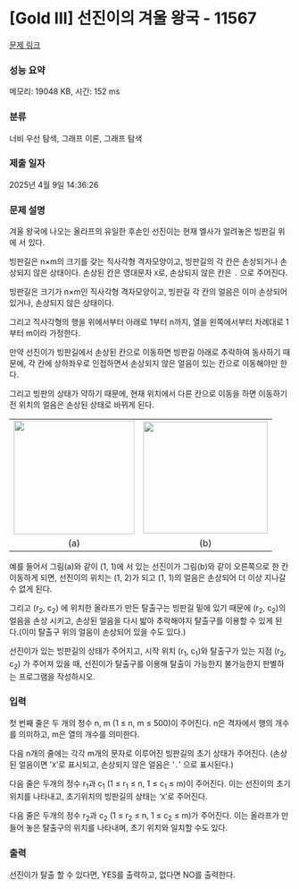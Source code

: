 # [Gold III] 선진이의 겨울 왕국 - 11567 

[문제 링크](https://www.acmicpc.net/problem/11567) 

### 성능 요약

메모리: 19048 KB, 시간: 152 ms

### 분류

너비 우선 탐색, 그래프 이론, 그래프 탐색

### 제출 일자

2025년 4월 9일 14:36:26

### 문제 설명

<p>겨울 왕국에 나오는 올라프의 유일한 후손인 선진이는 현재 엘사가 얼려놓은 빙판길 위에 서 있다.</p>

<p>빙판길은 n×m의 크기를 갖는 직사각형 격자모양이고, 빙판길의 각 칸은 손상되거나 손상되지 않은 상태이다. 손상된 칸은 영대문자 <code>X</code>로, 손상되지 않은 칸은 <code>.</code> 으로 주어진다.</p>

<p>빙판길은 크기가 n×m인 직사각형 격자모양이고, 빙판길 각 칸의 얼음은 이미 손상되어 있거나, 손상되지 않은 상태이다.</p>

<p>그리고 직사각형의 행을 위에서부터 아래로 1부터 n까지, 열을 왼쪽에서부터 차례대로 1부터 m이라 가정한다.</p>

<p>만약 선진이가 빙판길에서 손상된 칸으로 이동하면 빙판길 아래로 추락하여 동사하기 때문에, 각 칸에 상하좌우로 인접하면서 손상되지 않은 얼음이 있는 칸으로 이동해야만 한다.</p>

<p>그리고 빙판의 상태가 약하기 때문에, 현재 위치에서 다른 칸으로 이동을 하면 이동하기 전 위치의 얼음은 손상된 상태로 바뀌게 된다.</p>

<table class="table table table-bordered">
	<tbody>
		<tr>
			<td style="text-align:center"><img alt="" src="https://onlinejudgeimages.s3-ap-northeast-1.amazonaws.com/problem/11567/1.png" style="height:203px; width:216px"></td>
			<td style="text-align:center"><img alt="" src="https://onlinejudgeimages.s3-ap-northeast-1.amazonaws.com/problem/11567/2.png" style="height:200px; width:223px"></td>
		</tr>
		<tr>
			<td style="text-align:center">(a)</td>
			<td style="text-align:center">(b)</td>
		</tr>
	</tbody>
</table>

<p>예를 들어서 그림(a)와 같이 (1, 1)에 서 있는 선진이가 그림(b)와 같이 오른쪽으로 한 칸 이동하게 되면, 선진이의 위치는 (1, 2)가 되고 (1, 1)의 얼음은 손상되어 더 이상 지나갈 수 없게 된다. </p>

<p>그리고 (r<sub>2</sub>, c<sub>2</sub>) 에 위치한 올라프가 만든 탈출구는 빙판길 밑에 있기 때문에 (r<sub>2</sub>, c<sub>2</sub>)의 얼음을 손상 시키고, 손상된 얼음을 다시 밟아 추락해야지 탈출구를 이용할 수 있게 된다.(이미 탈출구 위의 얼음이 손상되어 있을 수도 있다.)</p>

<p>선진이가 있는 빙판길의 상태가 주어지고, 시작 위치 (r<sub>1</sub>, c<sub>1</sub>)와 탈출구가 있는 지점 (r<sub>2</sub>, c<sub>2</sub>) 가 주어져 있을 때, 선진이가 탈출구를 이용해 탈출이 가능한지 불가능한지 판별하는 프로그램을 작성하시오.</p>

### 입력 

 <p>첫 번째 줄은  두 개의 정수 n, m (1 ≤ n, m ≤ 500)이 주어진다. n은 격자에서 행의 개수를 의미하고, m은 열의 개수를 의미한다.</p>

<p>다음 n개의 줄에는 각각 m개의 문자로 이루어진 빙판길의 초기 상태가 주어진다. (손상된 얼음이면 '<code>X</code>'로 표시되고, 손상되지 않은 얼음은 '<code>.</code>' 으로 표시된다.)</p>

<p>다음 줄은 두개의 정수 r<sub>1</sub>과 c<sub>1</sub> (1 ≤ r<sub>1</sub> ≤ n, 1 ≤ c<sub>1</sub> ≤ m)이 주어진다. 이는 선진이의 초기위치를 나타내고, 초기위치의 빙판길의 상태는 ‘<code>X</code>’로 주어진다.</p>

<p>다음 줄은 두개의 정수 r<sub>2</sub>과 c<sub>2</sub> (1 ≤ r<sub>2</sub> ≤ n, 1 ≤ c<sub>2</sub> ≤ m)가 주어진다. 이는 올라프가 만들어 놓은 탈출구의 위치를 나타내며, 초기 위치와 일치할 수도 있다.</p>

### 출력 

 <p>선진이가 탈출 할 수 있다면, YES를 출력하고, 없다면 NO를 출력한다.</p>

